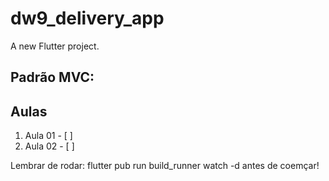 # dw9_delivery_app

A new Flutter project.

## Padrão MVC:

## Aulas
 1. Aula 01 - [ ]
 2. Aula 02 - [ ]


Lembrar de rodar:
flutter pub run build_runner watch -d
antes de coemçar!